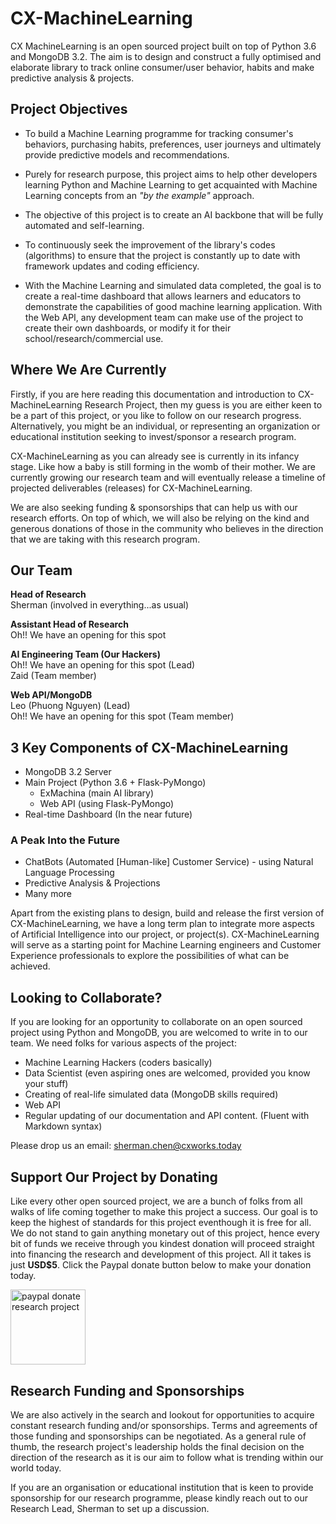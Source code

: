 # CX-MachineLearning
CX MachineLearning is an open sourced project built on top of Python 3.6 and MongoDB 3.2. The aim is to design and construct a fully optimised and elaborate library to track online consumer/user behavior, habits and make predictive analysis &amp; projects.

## Project Objectives
- To build a Machine Learning programme for tracking consumer's behaviors,
purchasing habits, preferences, user journeys and ultimately provide
predictive models and recommendations.

- Purely for research purpose, this project aims to help other developers
learning Python and Machine Learning to get acquainted with Machine
Learning concepts from an *"by the example"* approach.

- The objective of this project is to create an AI backbone that will
be fully automated and self-learning.

- To continuously seek the improvement of the library's codes (algorithms)
to ensure that the project is constantly up to date with framework updates
and coding efficiency.

- With the Machine Learning and simulated data completed, the goal is to
create a real-time dashboard that allows learners and educators to demonstrate
the capabilities of good machine learning application. With the Web API,
any development team can make use of the project to create their own dashboards,
or modify it for their school/research/commercial use.

## Where We Are Currently
Firstly, if you are here reading this documentation and introduction
to CX-MachineLearning Research Project, then my guess is you are
either keen to be a part of this project, or you like to follow on
our research progress. Alternatively, you might be an individual,
or representing an organization or educational institution seeking
to invest/sponsor a research program.

CX-MachineLearning as you can already see is currently in its infancy
stage. Like how a baby is still forming in the womb of their mother.
We are currently growing our research team and will eventually release
a timeline of projected deliverables (releases) for CX-MachineLearning.

We are also seeking funding & sponsorships that can help us with our
research efforts. On top of which, we will also be relying on the
kind and generous donations of those in the community who believes in
the direction that we are taking with this research program.

## Our Team
**Head of Research**
<br />
Sherman (involved in everything...as usual)

**Assistant Head of Research**
<br />
Oh!! We have an opening for this spot

**AI Engineering Team (Our Hackers)**
<br />
Oh!! We have an opening for this spot (Lead)<br />
Zaid (Team member)

**Web API/MongoDB**
<br />
Leo (Phuong Nguyen) (Lead)<br />
Oh!! We have an opening for this spot (Team member)

## 3 Key Components of CX-MachineLearning
- MongoDB 3.2 Server
- Main Project (Python 3.6 + Flask-PyMongo)
    - ExMachina (main AI library)
    - Web API (using Flask-PyMongo)
- Real-time Dashboard (In the near future)

### A Peak Into the Future
- ChatBots (Automated [Human-like] Customer Service) - using Natural
Language Processing
- Predictive Analysis & Projections
- Many more

Apart from the existing plans to design, build and release the first
version of CX-MachineLearning, we have a long term plan to integrate
more aspects of Artificial Intelligence into our project, or
project(s). CX-MachineLearning will serve as a starting point for
Machine Learning engineers and Customer Experience professionals to
explore the possibilities of what can be achieved.

## Looking to Collaborate?
If you are looking for an opportunity to collaborate on an open
sourced project using Python and MongoDB, you are welcomed to write in
to our team. We need folks for various aspects of the project:

- Machine Learning Hackers (coders basically)
- Data Scientist (even aspiring ones are welcomed, provided you know
your stuff)
- Creating of real-life simulated data (MongoDB skills required)
- Web API
- Regular updating of our documentation and API content. (Fluent with
Markdown syntax)

Please drop us an email: sherman.chen@cxworks.today

## Support Our Project by Donating
Like every other open sourced project, we are a bunch of folks from
all walks of life coming together to make this project a success.
Our goal is to keep the highest of standards for this project
eventhough it is free for all. We do not stand to gain anything
monetary out of this project, hence every bit of funds we receive
through you kindest donation will proceed straight into financing
the research and development of this project. All it takes is just
**USD$5**. Click the Paypal donate button below to make your donation
today.

<a href="https://www.paypal.me/cxworksllp/5"><img src="http://www.pngall.com/wp-content/uploads/2016/05/PayPal-Donate-Button-PNG-File.png" style="width: 120px; height: auto;" alt="paypal donate research project" /></a>

## Research Funding and Sponsorships
We are also actively in the search and lookout for opportunities to
acquire constant research funding and/or sponsorships. Terms and
agreements of those funding and sponsorships can be negotiated. As a
general rule of thumb, the research project's leadership holds the
final decision on the direction of the research as it is our aim to
follow what is trending within our world today.

If you are an organisation or educational institution that is keen to
provide sponsorship for our research programme, please kindly reach out
to our Research Lead, Sherman to set up a discussion.
